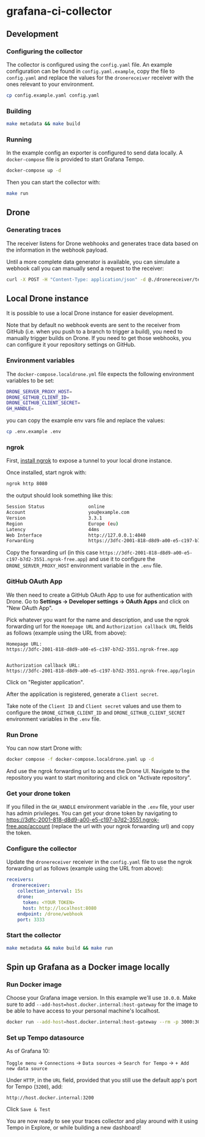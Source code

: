 # grafana-ci-collector

## Development

### Configuring the collector

The collector is configured using the `config.yaml` file.
An example configuration can be found in `config.yaml.example`, copy the file to `config.yaml` and replace the values for the `dronereceiver` receiver with the ones relevant to your environment.

```bash
cp config.example.yaml config.yaml
```

### Building

```bash
make metadata && make build
```

### Running

In the example config an exporter is configured to send data locally. A `docker-compose` file is provided to start Grafana Tempo.

```bash
docker-compose up -d
```

Then you can start the collector with:

```bash
make run
```

## Drone

### Generating traces

The receiver listens for Drone webhooks and generates trace data based on the information in the webhook payload.

Until a more complete data generator is available, you can simulate a webhook call you can manually send a request to the receiver:

```bash
curl -X POST -H "Content-Type: application/json" -d @./dronereceiver/testdata/build-completed.json http://localhost:3333/drone/webhook
```

## Local Drone instance

It is possible to use a local Drone instance for easier development.

Note that by default no webhook events are sent to the receiver from GitHub (i.e. when you push to a branch to trigger a build), you need to manually trigger builds on Drone.
If you need to get those webhooks, you can configure it your repository settings on GitHub.

### Environment variables

The `docker-compose.localdrone.yml` file expects the following environment variables to be set:

```bash
DRONE_SERVER_PROXY_HOST=
DRONE_GITHUB_CLIENT_ID=
DRONE_GITHUB_CLIENT_SECRET=
GH_HANDLE=
```

you can copy the example env vars file and replace the values:

```bash
cp .env.example .env
```

### ngrok

First, [install ngrok](https://ngrok.com/download) to expose a tunnel to your local drone instance.

Once installed, start ngrok with:

```bash
ngrok http 8080
```

the output should look something like this:

```bash
Session Status                online
Account                       you@example.com
Version                       3.3.1
Region                        Europe (eu)
Latency                       44ms
Web Interface                 http://127.0.0.1:4040
Forwarding                    https://3dfc-2001-818-d8d9-a00-e5-c197-b7d2-3551.ngrok-free.app -> http://localhost:8080
```

Copy the forwarding url (in this case `https://3dfc-2001-818-d8d9-a00-e5-c197-b7d2-3551.ngrok-free.app`) and use it to configure the `DRONE_SERVER_PROXY_HOST` environment variable in the `.env` file.

### GitHub OAuth App

We then need to create a GitHub OAuth App to use for authentication with Drone.
Go to **Settings -> Developer settings -> OAuth Apps** and click on "New OAuth App".

Pick whatever you want for the name and description, and use the ngrok forwarding url for the `Homepage URL` and `Authorization callback URL` fields as follows (example using the URL from above):

```
Homepage URL:
https://3dfc-2001-818-d8d9-a00-e5-c197-b7d2-3551.ngrok-free.app


Authorization callback URL:
https://3dfc-2001-818-d8d9-a00-e5-c197-b7d2-3551.ngrok-free.app/login
```

Click on "Register application".

After the application is registered, generate a `Client secret`.

Take note of the `Client ID` and `Client secret` values and use them to configure the `DRONE_GITHUB_CLIENT_ID` and `DRONE_GITHUB_CLIENT_SECRET` environment variables in the `.env` file.

### Run Drone

You can now start Drone with:

```bash
docker compose -f docker-compose.localdrone.yaml up -d
```

And use the ngrok forwarding url to access the Drone UI.
Navigate to the repository you want to start monitoring and click on "Activate repository".

### Get your drone token

If you filled in the `GH_HANDLE` environment variable in the `.env` file, your user has admin privileges. You can get your drone token by navigating to https://3dfc-2001-818-d8d9-a00-e5-c197-b7d2-3551.ngrok-free.app/account (replace the url with your ngrok forwarding url) and copy the token.

### Configure the collector

Update the `dronereceiver` receiver in the `config.yaml` file to use the ngrok forwarding url as follows (example using the URL from above):

```yaml
receivers:
  dronereceiver:
    collection_interval: 15s
    drone:
      token: <YOUR TOKEN>
      host: http://localhost:8080
    endpoint: /drone/webhook
    port: 3333
```

### Start the collector

```bash
make metadata && make build && make run
```

## Spin up Grafana as a Docker image locally

### Run Docker image

Choose your Grafana image version. In this example we'll use `10.0.0`. Make sure to add `--add-host=host.docker.internal:host-gateway`
for the image to be able to have access to your personal machine's localhost.

```bash
docker run --add-host=host.docker.internal:host-gateway --rm -p 3000:3000 grafana/grafana:10.0.0
```

### Set up Tempo datasource

As of Grafana 10:

`Toggle menu` -> `Connections` -> `Data sources` -> `Search for Tempo` -> `+ Add new data source`

Under `HTTP`, in the `URL` field, provided that you still use the default app's port for Tempo (`3200`), add:

```
http://host.docker.internal:3200
```

Click `Save & Test`

You are now ready to see your traces collector and play around with it using Tempo in Explore, or while building a new
dashboard!

